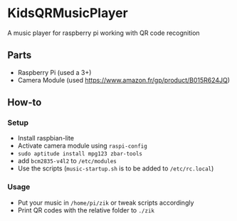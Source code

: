 # KidsQRMusicPlayer
A music player for raspberry pi working with QR code recognition

## Parts
* Raspberry Pi (used a 3+)
* Camera Module (used https://www.amazon.fr/gp/product/B015R624JQ)

## How-to
### Setup
* Install raspbian-lite
* Activate camera module using `raspi-config`
* `sudo aptitude install mpg123 zbar-tools`
* add `bcm2835-v4l2` to `/etc/modules`
* Use the scripts (`music-startup.sh` is to be added to `/etc/rc.local`)
### Usage
* Put your music in `/home/pi/zik` or tweak scripts accordingly
* Print QR codes with the relative folder to `./zik`
